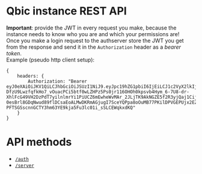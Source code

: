 # Qbic instance REST API
**Important**: provide the JWT in every request you make, because the instance needs to know who you are and which your permissions are!<br>
Once you make a login request to the authserver store the JWT you get from the response and send it in the `Authorization` header as a *bearer token*.
<br>
Example (pseudo http client setup):
```
{
	headers: {
		Authorization: "Bearer eyJ0eXAiOiJKV1QiLCJhbGciOiJSUzI1NiJ9.eyJpc19hZG1pbiI6IjEiLCJ1c2VyX2lkIjoiY2MxNzg5NzEtZWI5Zi00MTZjLWI1YzMtNmM5YjdmZjUzNjZlIiwiZWRpdF9mcyI6IjEiLCJpc3MiOiJxYmljIiwiZWRpdF9vdGhlcnMiOiIxIiwiZXhwIjoxNjI0NjU2MTIyLCJpYXQiOjE2MjQ2NDg5MjIsInVzZXJuYW1lIjoicm9vdCJ9.a73475GN-DfzU9LwzfqfkHo7_vOuacPCi5btf0wLZHPz5Ps0jr116OHOh0kpsvb4Hym_6-7U8-dr-XhlFcG49VH2DzPdT7yilnlmrYi1PiUCZ6mEwheWvMAr_2JLjTK9AkNGZE5f2R3yjQaj1CijXKQsi9s5LsrW2FZ1D1U0AErt3MGKmRHKVRH_yjYNMFq9E9C89ozMWkTTW8TB1c0-0esBrl8GDqNwud89flDCsaEoALMwDKRmAGjugI7SceYQPpa8oOuMB77PKilDPVGEPUjx2EZ_ScpqjfjoGH-PFTSGSscnnGCTY3hm63YE9kja5Fu3lc01i_sSLCEWqkxdKQ"
	}
}
```

# API methods
- [`/auth`](https://github.com/lugli-maccaferri/qbic-demo/blob/main/instance/api/auth.md)
-  [`/server`](https://github.com/lugli-maccaferri/qbic-demo/blob/main/instance/api/server.md)
